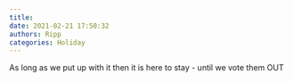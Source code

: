 ```yaml
---
title: 
date: 2021-02-21 17:50:32
authors: Ripp
categories: Holiday
---
```


 As long as we put up with it then it is here to stay - until we vote them OUT